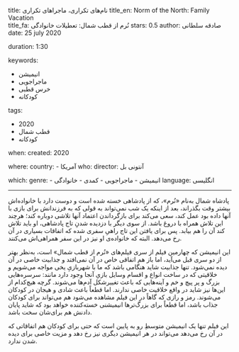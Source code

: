 
title: نام‌های تکراری، ماجراهای تکراری
title_en: Norm of the North: Family Vacation  
title_fa: نُرم از قطب شمال: تعطیلات خانوادگی
stars: 0.5
author: صادقه سلطانی
date: 25 july 2020

duration: 1:30

keywords:
  - انیمیشن
  - ماجراجویی
  - خرس قطبی
  - کودکانه

tags:
  - 2020
  - قطب شمال
  - کودکانه  

when:
  created: 2020

where:
  country:
    - آمریکا
who:
  director: آنتونی بل

which:
  genre:
    - انیمیشن
    - ماجراجویی
    - کمدی
    - خانوادگی
  language: انگلیسی

---

پادشاه شمال به‌نام «نُرم»، که از پادشاهی خسته شده است و دوست دارد با خانواده‌اش بیشتر وقت بگذراند، بعد از اینکه یک شب نمی‌تواند به قولی که به فرزندانش برای بازی با آنها داده بود عمل کند، سعی می‌کند برای بازگرداندن اعتماد آنها تلاشی دوباره کند؛ هرچند این تلاش همراه با دروغ باشد. از سوی دیگر با دزدیده شدنِ تاج پادشاهی، او باید تلاش کند آن را هم بیابد. پس برای یافتن این تاج راهیِ سفری شده که اتفاقات بسیاری  در آن رخ می‌دهد. البته که خانواده‌ی او نیز در این سفر همراهی‌اش می‌کنند.

این انیمیشن که چهارمین فیلم از سری فیلم‌های «نُرم از قطب شمال» است، به‌نظر بهتر از دو سری قبل می‌آید، اما باز هم اتفاقی خاص در آن نمی‌افتد و جذابیت خاصی در آن دیده نمی‌شود. تنها جذابیت شاید هنگامی باشد که ما با شهربازیِ یخی مواجه می‌شویم و خلاقیتی که در ساخت انواع و اقسام وسایل بازیِ آنجا وجود دارد مانند: سرسره‌هایی بزرگ و پر پیچ و خم و آینه‌هایی که باعث تغییرشکل آدم‌ها می‌شوند. گرچه هیچ‌کدام از این‌ها نیز شاید در واقع خلاقیت خاصی ندارند. اما قطعاً باعث شادی و هیجان در کودکان می‌شوند. رمز و رازی که گاهاً در این فیلم مشاهده می‌شود هم می‌تواند برای کودکان جذاب باشد، اما قطعاً برای بزرگ‌ترها انیمیشنی خسته‌کننده خواهد بود که شاید پایان دادنش هم برای‌شان سخت باشد.

این فیلم تنها یک انیمیشن متوسطِ رو به پایین است که حتی برای کودکان هم  اتفاقاتی که در آن رخ می‌دهد می‌تواند در هر انیمیشن دیگری نیز رخ دهد و مزیت خاصی برای دیده شدن ندارد.